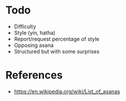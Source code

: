 # Todo
- Difficulty
- Style (yin, hatha)
- Report/request percentage of style
- Opposing asana
- Structured but with some surprises

# References
- https://en.wikipedia.org/wiki/List_of_asanas
